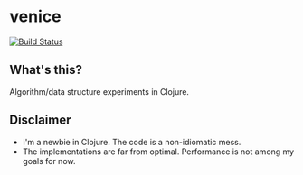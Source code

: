 # venice

[![Build Status](https://travis-ci.org/hristozov/venice.svg?branch=master)](https://travis-ci.org/hristozov/venice)

## What's this?
Algorithm/data structure experiments in Clojure.

## Disclaimer
* I'm a newbie in Clojure. The code is a non-idiomatic mess.
* The implementations are far from optimal. Performance is not among my goals for now.
